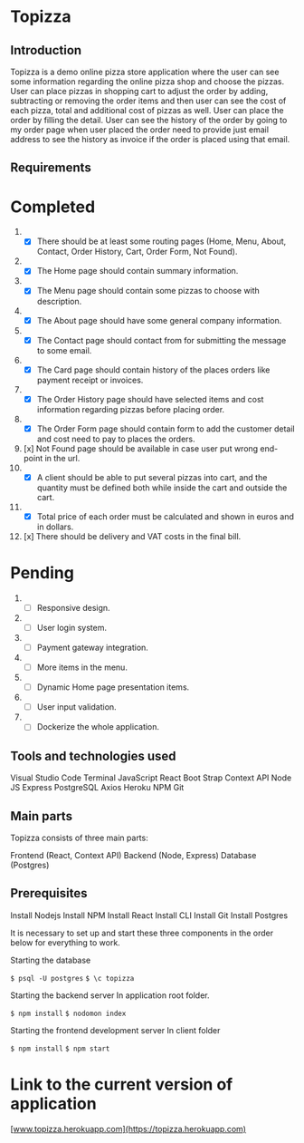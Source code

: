# Topizza

## Introduction

Topizza is a demo online pizza store application where the user can see some information regarding the online pizza shop and choose the pizzas. User can place pizzas in shopping cart to adjust the order by adding, subtracting or removing the order items and then user can see the cost of each pizza, total and additional cost of pizzas as well. User can place the order by filling the detail. User can see the history of the order by going to my order page when user placed the order need to provide just email address to see the history as invoice if the order is placed using that email.

## Requirements

# Completed

1. -[x] There should be at least some routing pages (Home, Menu, About, Contact, Order History, Cart, Order Form, Not Found).
1. -[x] The Home page should contain summary information.
1. -[x] The Menu page should contain some pizzas to choose with description.
1. -[x] The About page should have some general company information.
1. -[x] The Contact page should contact from for submitting the message to some email.
1. -[x] The Card page should contain history of the places orders like payment receipt or invoices.
1. -[x] The Order History page should have selected items and cost information regarding pizzas before placing order.
1. -[x] The Order Form page should contain form to add the customer detail and cost need to pay to places the orders.
1. [x] Not Found page should be available in case user put wrong end-point in the url.
1. -[x] A client should be able to put several pizzas into cart, and the quantity must be defined both while
   inside the cart and outside the cart.
1. -[x] Total price of each order must be calculated and shown in euros and in dollars.
1. [x] There should be delivery and VAT costs in the final bill.

# Pending

1. -[ ] Responsive design.
1. -[ ] User login system.
1. -[ ] Payment gateway integration.
1. -[ ] More items in the menu.
1. -[ ] Dynamic Home page presentation items.
1. -[ ] User input validation.
1. -[ ] Dockerize the whole application.

## Tools and technologies used

Visual Studio Code
Terminal
JavaScript
React
Boot Strap
Context API
Node JS
Express
PostgreSQL
Axios
Heroku
NPM
Git

## Main parts

Topizza consists of three main parts:

Frontend (React, Context API)
Backend (Node, Express)
Database (Postgres)

## Prerequisites

Install Nodejs
Install NPM
Install React
Install CLI
Install Git
Install Postgres

It is necessary to set up and start these three components in the order below for everything to work.

Starting the database

`$ psql -U postgres`
`$ \c topizza`

Starting the backend server
In application root folder.

`$ npm install`
`$ nodomon index`

Starting the frontend development server
In client folder

`$ npm install`
`$ npm start`

# Link to the current version of application

[www.topizza.herokuapp.com](https://topizza.herokuapp.com)
